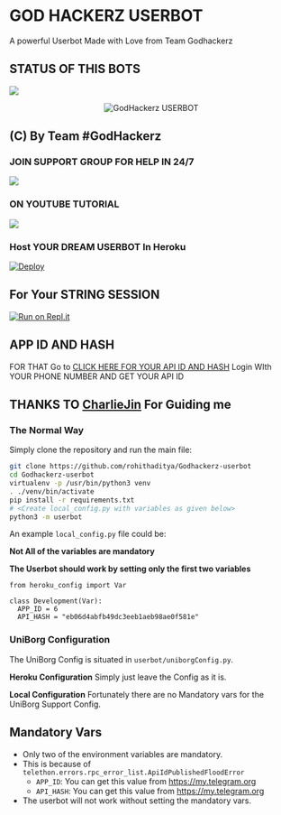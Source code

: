 # GOD HACKERZ USERBOT 
   A powerful Userbot Made with Love from Team Godhackerz
## STATUS OF THIS BOTS 
<a href="https://github.com/rohithaditya/Godhackerz-userbot/network/members"><img src="https://img.shields.io/github/forks/rohithaditya/Godhackerz-userbotlabel=Forks&logoColor=Silver&style=social"></a>

<p align="center">
<img src="https://telegra.ph/file/cffc1ef157c0a8b692924.jpg" alt="GodHackerz USERBOT">


## (C) By Team #GodHackerz

### JOIN SUPPORT GROUP FOR HELP IN 24/7 
<a href="https://t.me/Godhackerzuserbot"><img src="https://img.shields.io/badge/Join-Telegram%20Group-blue.svg?logo=telegram"></a>
### ON YOUTUBE TUTORIAL
<a href="https://www.youtube.com/watch?v=KMeJ2cGvlqc&feature=youtu.be"><img src="https://img.shields.io/badge/Youtube-How%20To%20Deploy%20-blue"></a>

### Host YOUR DREAM USERBOT  In Heroku
  [![Deploy](https://www.herokucdn.com/deploy/button.svg)](https://dashboard.heroku.com/new?template=https://github.com/rohithaditya/Godhackerz-userbot/tree/main)

## For Your STRING SESSION 
[![Run on Repl.it](https://repl.it/badge/github/rohithaditya/Godhackerz-userbot)](https://repl.it/@rohithaditya/GODHACKERZUSERBOTSREPL#main.py)

## APP ID AND HASH 
FOR THAT Go to [CLICK HERE FOR YOUR API ID AND HASH](https://my.telegram.org) Login WIth YOUR PHONE NUMBER AND GET YOUR API ID 

## THANKS TO [CharlieJin](https://t.me/Charlie_jin) For Guiding me 


### The Normal Way

Simply clone the repository and run the main file:
```sh
git clone https://github.com/rohithaditya/Godhackerz-userbot
cd Godhackerz-userbot
virtualenv -p /usr/bin/python3 venv
. ./venv/bin/activate
pip install -r requirements.txt
# <Create local_config.py with variables as given below>
python3 -m userbot
```

An example `local_config.py` file could be:

**Not All of the variables are mandatory**

__The Userbot should work by setting only the first two variables__

```python3
from heroku_config import Var

class Development(Var):
  APP_ID = 6
  API_HASH = "eb06d4abfb49dc3eeb1aeb98ae0f581e"
```


### UniBorg Configuration


The UniBorg Config is situated in `userbot/uniborgConfig.py`.

**Heroku Configuration**
Simply just leave the Config as it is.

**Local Configuration**
Fortunately there are no Mandatory vars for the UniBorg Support Config.

## Mandatory Vars

- Only two of the environment variables are mandatory.
- This is because of `telethon.errors.rpc_error_list.ApiIdPublishedFloodError`
    - `APP_ID`:   You can get this value from https://my.telegram.org
    - `API_HASH`:   You can get this value from https://my.telegram.org
- The userbot will not work without setting the mandatory vars.

